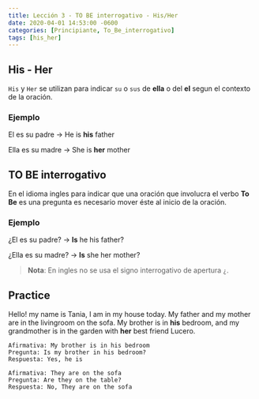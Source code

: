 ```yaml
---
title: Lección 3 - TO BE interrogativo - His/Her
date: 2020-04-01 14:53:00 -0600
categories: [Principiante, To_Be_interrogativo]
tags: [his_her]
---
```


## His - Her

`His` y `Her` se utilizan para indicar `su` o `sus` de **ella** o del **el** segun el contexto de la oración.


### Ejemplo

El es su padre -> He is **his** father

Ella es su madre -> She is **her** mother


## TO BE interrogativo

En el idioma ingles para indicar que una oración que involucra el verbo **To Be** es una pregunta es necesario mover éste al inicio de la oración.

### Ejemplo

¿El es su padre? -> **Is** he his father?

¿Ella es su madre? -> **Is** she her mother?

> **Nota**: En ingles no se usa el signo interrogativo de apertura `¿`.


## Practice

Hello! my name is Tania, I am in my house today. My father and my mother are in the livingroom on the sofa. My brother is in **his** bedroom, and my grandmother is in the garden with **her** best friend Lucero.

```
Afirmativa: My brother is in his bedroom
Pregunta: Is my brother in his bedroom?
Respuesta: Yes, he is

Afirmativa: They are on the sofa
Pregunta: Are they on the table?
Respuesta: No, They are on the sofa
```